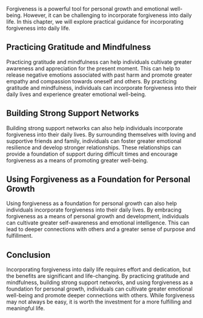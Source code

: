 
Forgiveness is a powerful tool for personal growth and emotional well-being. However, it can be challenging to incorporate forgiveness into daily life. In this chapter, we will explore practical guidance for incorporating forgiveness into daily life.

Practicing Gratitude and Mindfulness
--------------------------------------------------

Practicing gratitude and mindfulness can help individuals cultivate greater awareness and appreciation for the present moment. This can help to release negative emotions associated with past harm and promote greater empathy and compassion towards oneself and others. By practicing gratitude and mindfulness, individuals can incorporate forgiveness into their daily lives and experience greater emotional well-being.

Building Strong Support Networks
----------------------------------------------

Building strong support networks can also help individuals incorporate forgiveness into their daily lives. By surrounding themselves with loving and supportive friends and family, individuals can foster greater emotional resilience and develop stronger relationships. These relationships can provide a foundation of support during difficult times and encourage forgiveness as a means of promoting greater well-being.

Using Forgiveness as a Foundation for Personal Growth
-------------------------------------------------------------------

Using forgiveness as a foundation for personal growth can also help individuals incorporate forgiveness into their daily lives. By embracing forgiveness as a means of personal growth and development, individuals can cultivate greater self-awareness and emotional intelligence. This can lead to deeper connections with others and a greater sense of purpose and fulfillment.

Conclusion
----------

Incorporating forgiveness into daily life requires effort and dedication, but the benefits are significant and life-changing. By practicing gratitude and mindfulness, building strong support networks, and using forgiveness as a foundation for personal growth, individuals can cultivate greater emotional well-being and promote deeper connections with others. While forgiveness may not always be easy, it is worth the investment for a more fulfilling and meaningful life.
